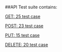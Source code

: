 ##API Test suite contains:

[GET: 25 test case](GET.md)

[POST: 23 test case](POST.md)

[PUT: 15 test case](PUT.md)

[DELETE: 20 test case](DELETE.md)
